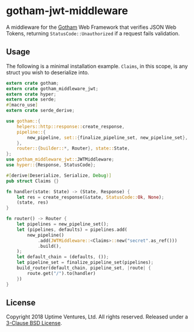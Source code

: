# gotham-jwt-middleware

A middleware for the [Gotham][gotham] Web Framework that verifies JSON
Web Tokens, returning `StatusCode::Unauthorized` if a request fails
validation.

## Usage

The following is a minimal installation example. `Claims`, in this
scope, is any struct you wish to deserialize into.

```rust
extern crate gotham;
extern crate gotham_middleware_jwt;
extern crate hyper;
extern crate serde;
#[macro_use]
extern crate serde_derive;

use gotham::{
    helpers::http::response::create_response,
    pipeline::{
        new_pipeline, set::{finalize_pipeline_set, new_pipeline_set},
    },
    router::{builder::*, Router}, state::State,
};
use gotham_middleware_jwt::JWTMiddleware;
use hyper::{Response, StatusCode};

#[derive(Deserialize, Serialize, Debug)]
pub struct Claims {}

fn handler(state: State) -> (State, Response) {
    let res = create_response(&state, StatusCode::Ok, None);
    (state, res)
}

fn router() -> Router {
    let pipelines = new_pipeline_set();
    let (pipelines, defaults) = pipelines.add(
        new_pipeline()
            .add(JWTMiddleware::<Claims>::new("secret".as_ref()))
            .build(),
    );
    let default_chain = (defaults, ());
    let pipeline_set = finalize_pipeline_set(pipelines);
    build_router(default_chain, pipeline_set, |route| {
        route.get("/").to(handler)
    })
}
```

## License

Copyright 2018 Uptime Ventures, Ltd. All rights reserved. Released under a
[3-Clause BSD License][license].

[gotham]: https://gotham.rs
[license]: LICENSE
